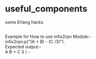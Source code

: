# useful_components
some Erlang hacks

<br/>
Example for How to use infix2rpn Module:-<br/>
    infix2rpn:p("(A + B) - (C /3)").<br/>
  Expected output:-<br/>
     A  B  +  C  3  /  -<br/> 



